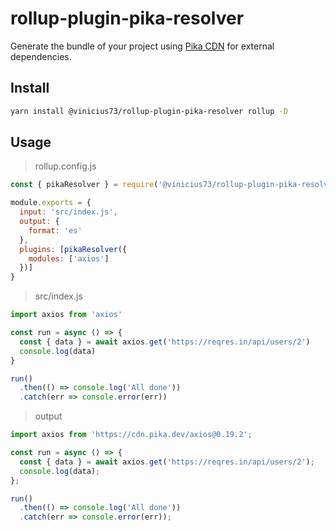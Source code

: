 # rollup-plugin-pika-resolver

Generate the bundle of your project using [Pika CDN](https://www.pika.dev/cdn) for external dependencies.

## Install
```sh
yarn install @vinicius73/rollup-plugin-pika-resolver rollup -D
```

## Usage

> rollup.config.js

```js
const { pikaResolver } = require('@vinicius73/rollup-plugin-pika-resolver')

module.exports = {
  input: 'src/index.js',
  output: {
    format: 'es'
  },
  plugins: [pikaResolver({
    modules: ['axios']
  })]
}
```

> src/index.js

```js
import axios from 'axios'

const run = async () => {
  const { data } = await axios.get('https://reqres.in/api/users/2')
  console.log(data)
}

run()
  .then(() => console.log('All done'))
  .catch(err => console.error(err))
```

> output
```js
import axios from 'https://cdn.pika.dev/axios@0.19.2';

const run = async () => {
  const { data } = await axios.get('https://reqres.in/api/users/2');
  console.log(data);
};

run()
  .then(() => console.log('All done'))
  .catch(err => console.error(err));

```